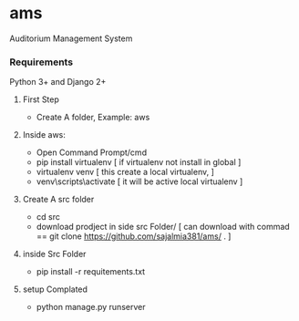 # ams
Auditorium Management System

### Requirements
Python 3+ and Django 2+

1. First Step
   - Create A folder, Example: aws
   
2. Inside aws:
   - Open Command Prompt/cmd
   - pip install virtualenv [ if virtualenv not install in global ]
   - virtualenv venv [ this create a local virtualenv, ]
   - venv\scripts\activate [ it will be active local virtualenv ]
   
3. Create A src folder
   - cd src
   - download prodject in side src Folder/ [ can download with commad == git clone https://github.com/sajalmia381/ams/ . ]
   
4. inside Src Folder
   - pip install -r requitements.txt
   
5. setup Complated
   - python manage.py runserver
